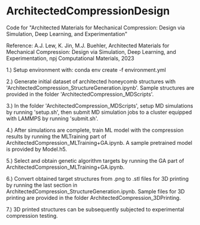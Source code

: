 # ArchitectedCompressionDesign
Code for "Architected Materials for Mechanical Compression: Design via Simulation, Deep Learning, and Experimentation"

Reference: A.J. Lew, K. Jin, M.J. Buehler, Architected Materials for Mechanical Compression: Design via Simulation, Deep Learning, and Experimentation, npj Computational Materials, 2023 

1.) Setup environment with: conda env create -f environment.yml

2.)	Generate initial dataset of architected honeycomb structures with 'ArchitectedCompression_StructureGeneration.ipynb'. Sample structures are provided in the folder 'ArchitectedCompression_MDScripts'.

3.)	In the folder 'ArchitectedCompression_MDScripts', setup MD simulations by running 'setup.sh', then submit MD simulation jobs to a cluster equipped with LAMMPS by running 'submit.sh'.

4.)	After simulations are complete, train ML model with the compression results by running the MLTraining part of ArchitectedCompression_MLTraining+GA.ipynb. A sample pretrained model is provided by Model.h5.

5.)	Select and obtain genetic algorithm targets by running the GA part of ArchitectedCompression_MLTraining+GA.ipynb.

6.)	Convert obtained target structures from .png to .stl files for 3D printing by running the last section in ArchitectedCompression_StructureGeneration.ipynb. Sample files for 3D printing are provided in the folder ArchitectedCompression_3DPrinting.

7.) 3D printed structures can be subsequently subjected to experimental compression testing.
